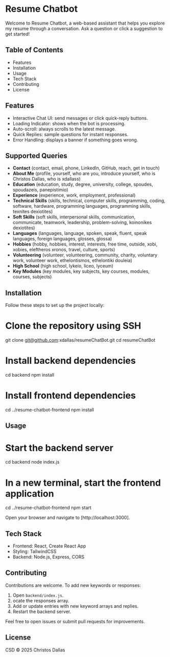 # Resume Chatbot

Welcome to Resume Chatbot, a web-based assistant that helps you explore my resume through a conversation. Ask a question or click a suggestion to get started!

## Table of Contents

- Features
- Installation
- Usage
- Tech Stack
- Contributing
- License

## Features

- Interactive Chat UI: send messages or click quick-reply buttons.
- Loading Indicator: shows when the bot is processing.
- Auto-scroll: always scrolls to the latest message.
- Quick Replies: sample questions for instant responses.
- Error Handling: displays a banner if something goes wrong.

## Supported Queries

- **Contact** (contact, email, phone, LinkedIn, GitHub, reach, get in touch)
- **About Me** (profile, yourself, who are you, introduce yourself, who is Christos Dallas, who is xdallass)
- **Education** (education, study, degree, university, college, spoudes, spoudazeis, panepistimio)
- **Experience** (experience, work, employment, professional)
- **Technical Skills** (skills, technical, computer skills, programming, coding, software, hardware, programming languages, programming skills, texnites dexiotites)
- **Soft Skills** (soft skills, interpersonal skills, communication, communicate, teamwork, leadership, problem-solving, koinonikes dexiotites)
- **Languages** (languages, language, spoken, speak, fluent, speak languages, foreign languages, glosses, glossa)
- **Hobbies** (hobby, hobbies, interest, interests, free time, outside, xobi, xobies, eleftheros xronos, travel, culture, sports)
- **Volunteering** (volunteer, volunteering, community, charity, voluntary work, volunteer work, ethelontismos, ethelontiki douleia)
- **High School** (high school, lykeio, liceo, lyceum)
- **Key Modules** (key modules, key subjects, key courses, modules, courses, subjects)

## Installation

Follow these steps to set up the project locally:

# Clone the repository using SSH

git clone git@github.com:xdallas/resumeChatBot.git
cd resumeChatBot

# Install backend dependencies

cd backend
npm install

# Install frontend dependencies

cd ../resume-chatbot-frontend
npm install

## Usage

# Start the backend server

cd backend
node index.js

# In a new terminal, start the frontend application

cd ../resume-chatbot-frontend
npm start

Open your browser and navigate to [http://localhost:3000].

## Tech Stack

- Frontend: React, Create React App
- Styling: TailwindCSS
- Backend: Node.js, Express, CORS

## Contributing

Contributions are welcome. To add new keywords or responses:

1. Open `backend/index.js`.
2. ocate the responses array.
3. Add or update entries with new keyword arrays and replies.
4. Restart the backend server.

Feel free to open issues or submit pull requests for improvements.

## License

CSD © 2025 Christos Dallas
